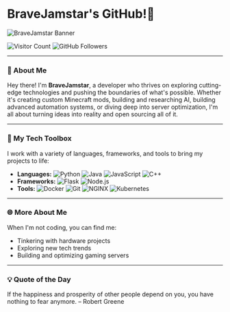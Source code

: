 # BraveJamstar's GitHub!👋
![BraveJamstar Banner](https://yt3.googleusercontent.com/eW47Vm06L4qHQSkF8CG2vMpntoHSgN4QN4es7HcbrkaOOvphuSOpgrBmqGD6acUKfARnCUBlhA=w1707-fcrop64=1,00005a57ffffa5a8-k-c0xffffffff-no-nd-rj)

![Visitor Count](https://komarev.com/ghpvc/?username=BraveJamstar&style=flat-square) ![GitHub Followers](https://img.shields.io/github/followers/BraveJamstar?style=social) 

---

### 🚀 About Me

Hey there! I'm **BraveJamstar**, a developer who thrives on exploring cutting-edge technologies and pushing the boundaries of what's possible. Whether it's creating custom Minecraft mods, building and researching AI, building advanced automation systems, or diving deep into server optimization, I'm all about turning ideas into reality and open sourcing all of it.

---

### 🔧 My Tech Toolbox
I work with a variety of languages, frameworks, and tools to bring my projects to life:
- **Languages:** ![Python](https://img.shields.io/badge/Python-3670A0?style=flat&logo=python&logoColor=ffdd54) ![Java](https://img.shields.io/badge/Java-ED8B00?style=flat&logo=java&logoColor=white) ![JavaScript](https://img.shields.io/badge/JavaScript-323330?style=flat&logo=javascript&logoColor=F7DF1E) ![C++](https://img.shields.io/badge/C++-00599C?style=flat&logo=c%2B%2B&logoColor=white)
- **Frameworks:** ![Flask](https://img.shields.io/badge/Flask-%23000.svg?style=flat&logo=flask&logoColor=white) ![Node.js](https://img.shields.io/badge/Node.js-339933?style=flat&logo=nodedotjs&logoColor=white)
- **Tools:** ![Docker](https://img.shields.io/badge/Docker-2496ED?style=flat&logo=docker&logoColor=white) ![Git](https://img.shields.io/badge/Git-F05032?style=flat&logo=git&logoColor=white) ![NGINX](https://img.shields.io/badge/NGINX-009639?style=flat&logo=nginx&logoColor=white) ![Kubernetes](https://img.shields.io/badge/Kubernetes-326CE5?style=flat&logo=kubernetes&logoColor=white)
---
### 🌐 More About Me
When I'm not coding, you can find me:
- Tinkering with hardware projects
- Exploring new tech trends
- Building and optimizing gaming servers
---
### 💡 Quote of the Day

 If the happiness and prosperity of other people depend on you, you have nothing to fear anymore. – Robert Greene

